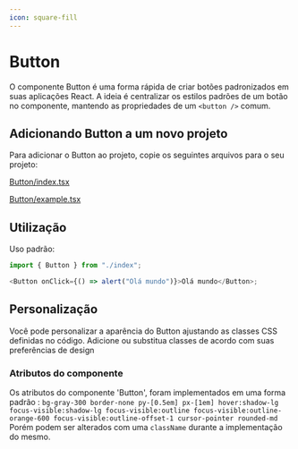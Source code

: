 ```yaml
---
icon: square-fill
---
```


# Button

O componente Button é uma forma rápida de criar botões padronizados em suas aplicações React. A ideia é centralizar os estilos padrões de um botão no componente, mantendo as propriedades de um `<button />` comum.

## Adicionando Button a um novo projeto

Para adicionar o Button ao projeto, copie os seguintes arquivos para o seu projeto:

[Button/index.tsx](https://github.com/StructCE/our-react-components/blob/main/src/components/Button/index.tsx)

[Button/example.tsx](https://github.com/StructCE/our-react-components/blob/main/src/components/Button/example.tsx)

## Utilização

Uso padrão:

```js
import { Button } from "./index";

<Button onClick={() => alert("Olá mundo")}>Olá mundo</Button>;
```

## Personalização

Você pode personalizar a aparência do Button ajustando as classes CSS definidas no código. Adicione ou substitua classes de acordo com suas preferências de design

### Atributos do componente

Os atributos do componente 'Button', foram implementados em uma forma padrão : `bg-gray-300 border-none py-[0.5em] px-[1em] hover:shadow-lg focus-visible:shadow-lg focus-visible:outline focus-visible:outline-orange-600 focus-visible:outline-offset-1 cursor-pointer rounded-md`
Porém podem ser alterados com uma `className` durante a implementação do mesmo.
